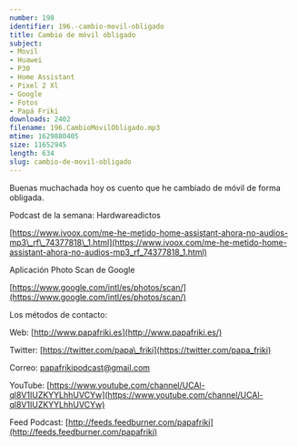 ```yaml
---
number: 198
identifier: 196.-cambio-movil-obligado
title: Cambio de móvil obligado
subject:
- Movil
- Huawei
- P30
- Home Assistant
- Pixel 2 Xl
- Google
- Fotos
- Papá Friki
downloads: 2402
filename: 196.CambioMovilObligado.mp3
mtime: 1629880405
size: 11652945
length: 634
slug: cambio-de-movil-obligado
---
```

Buenas muchachada hoy os cuento que he cambiado de móvil de forma obligada.

Podcast de la semana: Hardwareadictos

[https://www.ivoox.com/me-he-metido-home-assistant-ahora-no-audios-mp3\_rf\_74377818\_1.html](https://www.ivoox.com/me-he-metido-home-assistant-ahora-no-audios-mp3_rf_74377818_1.html)  

Aplicación Photo Scan de Google

[https://www.google.com/intl/es/photos/scan/](https://www.google.com/intl/es/photos/scan/)  

Los métodos de contacto:  

Web: [http://www.papafriki.es](http://www.papafriki.es/)  

Twitter: [https://twitter.com/papa\_friki](https://twitter.com/papa_friki)

Correo: [papafrikipodcast@gmail.com](https://archive.org/details/papafrikipodast@gmail.com)

YouTube: [https://www.youtube.com/channel/UCAl-ql8V1IUZKYYLhhUVCYw](https://www.youtube.com/channel/UCAl-ql8V1IUZKYYLhhUVCYw)  

Feed Podcast: [http://feeds.feedburner.com/papafriki](http://feeds.feedburner.com/papafriki)